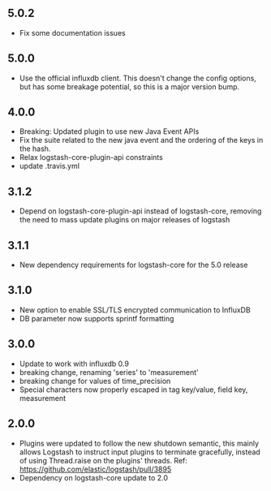 ## 5.0.2
  - Fix some documentation issues

## 5.0.0 
 - Use the official influxdb client. This doesn't change the config options, but has some
   breakage potential, so this is a major version bump.

## 4.0.0
 - Breaking: Updated plugin to use new Java Event APIs
 - Fix the suite related to the new java event and the ordering of the keys in the hash.
 - Relax logstash-core-plugin-api constraints
 - update .travis.yml

## 3.1.2
 - Depend on logstash-core-plugin-api instead of logstash-core, removing the need to mass update plugins on major releases of logstash

## 3.1.1
 - New dependency requirements for logstash-core for the 5.0 release

## 3.1.0
 - New option to enable SSL/TLS encrypted communication to InfluxDB
 - DB parameter now supports sprintf formatting

## 3.0.0
 - Update to work with influxdb 0.9
 - breaking change, renaming 'series' to 'measurement'
 - breaking change for values of time_precision
 - Special characters now properly escaped in tag key/value, field key, measurement

## 2.0.0
 - Plugins were updated to follow the new shutdown semantic, this mainly allows Logstash to instruct input plugins to terminate gracefully, 
   instead of using Thread.raise on the plugins' threads. Ref: https://github.com/elastic/logstash/pull/3895
 - Dependency on logstash-core update to 2.0


